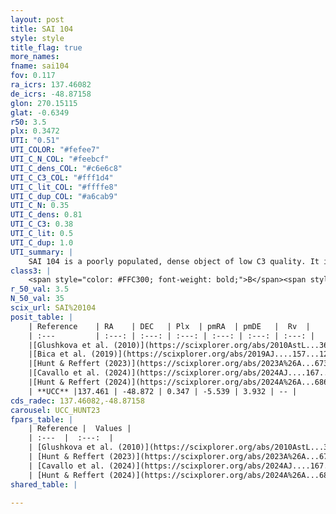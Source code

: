 ```yaml
---
layout: post
title: SAI 104
style: style
title_flag: true
more_names: 
fname: sai104
fov: 0.117
ra_icrs: 137.46082
de_icrs: -48.87158
glon: 270.15115
glat: -0.6349
r50: 3.5
plx: 0.3472
UTI: "0.51"
UTI_COLOR: "#fefee7"
UTI_C_N_COL: "#feebcf"
UTI_C_dens_COL: "#c6e6c8"
UTI_C_C3_COL: "#fff1d4"
UTI_C_lit_COL: "#ffffe8"
UTI_C_dup_COL: "#a6cab9"
UTI_C_N: 0.35
UTI_C_dens: 0.81
UTI_C_C3: 0.38
UTI_C_lit: 0.5
UTI_C_dup: 1.0
UTI_summary: |
    SAI 104 is a poorly populated, dense object of low C3 quality. It is moderately studied in the literature.
class3: |
    <span style="color: #FFC300; font-weight: bold;">B</span><span style="color: red; font-weight: bold;">C</span>
r_50_val: 3.5
N_50_val: 35
scix_url: SAI%20104
posit_table: |
    | Reference    | RA    | DEC   | Plx  | pmRA  | pmDE   |  Rv  |
    | :---         | :---: | :---: | :---: | :---: | :---: | :---: |
    |[Glushkova et al. (2010)](https://scixplorer.org/abs/2010AstL...36...75G) | 137.478 | -48.851 | -- | -- | -- | -- |
    |[Bica et al. (2019)](https://scixplorer.org/abs/2019AJ....157...12B) | 137.476 | -48.849 | -- | -- | -- | -- |
    |[Hunt & Reffert (2023)](https://scixplorer.org/abs/2023A%26A...673A.114H) | 137.469 | -48.863 | 0.346 | -5.53 | 3.912 | -- |
    |[Cavallo et al. (2024)](https://scixplorer.org/abs/2024AJ....167...12C) | 137.415 | -48.91 | 0.348 | -- | -- | -- |
    |[Hunt & Reffert (2024)](https://scixplorer.org/abs/2024A%26A...686A..42H) | 137.469 | -48.863 | 0.346 | -5.53 | 3.912 | -- |
    | **UCC** |137.461 | -48.872 | 0.347 | -5.539 | 3.932 | -- | 
cds_radec: 137.46082,-48.87158
carousel: UCC_HUNT23
fpars_table: |
    | Reference |  Values |
    | :---  |  :---:  |
    | [Glushkova et al. (2010)](https://scixplorer.org/abs/2010AstL...36...75G) | `E(B-V)=1.17, Dm=9.59, Age=8.9` |
    | [Hunt & Reffert (2023)](https://scixplorer.org/abs/2023A%26A...673A.114H) | `AV50=6.178, diffAV50=2.119, MOD50=12.128, logAge50=6.645` |
    | [Cavallo et al. (2024)](https://scixplorer.org/abs/2024AJ....167...12C) | `AV50=5.17, dMod50=12.46, logAge50=6.72, [Fe/H]50=0.46` |
    | [Hunt & Reffert (2024)](https://scixplorer.org/abs/2024A%26A...686A..42H) | `MassJ=815.530` |
shared_table: |
    
---
```

